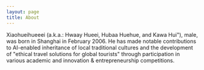 ```yaml
---
layout: page
title: About
---
```

 
Xiaohueihueeei (a.k.a.: Hwaay Hueei, Hubaa Huehue, and Kawa Hui"), male, was born in Shanghai in February 2006. He has made notable contributions to AI-enabled inheritance of local traditional cultures and the development of "ethical travel solutions for global tourists" through participation in various academic and innovation & entrepreneurship competitions.